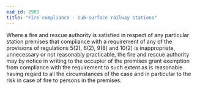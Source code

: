 ```yaml
---
esd_id: 2903
title: "Fire compliance - sub-surface railway stations"
---
```


Where a fire and rescue authority is satisfied in respect of any particular station premises that compliance with a requirement of any of the provisions of regulations 5(2), 6(2), 9(8) and 10(2) is inappropriate, unnecessary or not reasonably practicable, the fire and rescue authority may by notice in writing to the occupier of the premises grant exemption from compliance with the requirement to such extent as is reasonable having regard to all the circumstances of the case and in particular to the risk in case of fire to persons in the premises.

